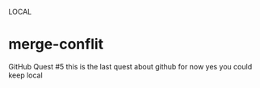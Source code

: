 LOCAL
# merge-conflit
GitHub Quest #5
this is the last quest about github for now
yes you could keep local
